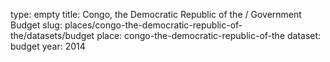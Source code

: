 type: empty
title: Congo, the Democratic Republic of the / Government Budget
slug: places/congo-the-democratic-republic-of-the/datasets/budget
place: congo-the-democratic-republic-of-the
dataset: budget
year: 2014
